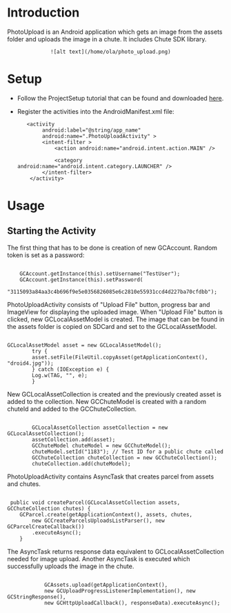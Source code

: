 
Introduction
====

PhotoUpload is an Android application which gets an image from the assets folder and uploads the image in a chute. It includes Chute SDK library.

                  ![alt text](/home/ola/photo_upload.png)
                  
Setup
====

* Follow the ProjectSetup tutorial that can be found and downloaded 
  [here](https://github.com/chute/chute-tutorials/tree/master/Android/ProjectSetup).
  
* Register the activities into the AndroidManifest.xml file:
    ```
       <activity
            android:label="@string/app_name"
            android:name=".PhotoUploadActivity" >
            <intent-filter >
                <action android:name="android.intent.action.MAIN" />

                <category android:name="android.intent.category.LAUNCHER" />
            </intent-filter>
        </activity>
    ```
  
  
Usage
====

## Starting the Activity

The first thing that has to be done is creation of new GCAccount. Random token is set as a password:
<pre><code>
    GCAccount.getInstance(this).setUsername("TestUser");
	GCAccount.getInstance(this).setPassword(
		"3115093a84aa3c4b696f9e5e0356826085e6c2810e55931ccd4d227ba70cfdbb");
</code></pre>  

PhotoUploadActivity consists of "Upload File" button, progress bar and ImageView for displaying the uploaded image.
When "Upload File" button is clicked, new GCLocalAssetModel is created. The image that can be found in the assets folder is copied
on SDCard and set to the GCLocalAssetModel. 
<pre><code>
GCLocalAssetModel asset = new GCLocalAssetModel();
	    try {
		asset.setFile(FileUtil.copyAsset(getApplicationContext(), "droid4.jpg"));
	    } catch (IOException e) {
		Log.w(TAG, "", e);
	    }  
</code></pre> 

New GCLocalAssetCollection is created and the previously created asset is added to the collection.
New GCChuteModel is created with a random chuteId and added to the GCChuteCollection.
<pre><code>
        GCLocalAssetCollection assetCollection = new GCLocalAssetCollection();
	    assetCollection.add(asset);
	    GCChuteModel chuteModel = new GCChuteModel();
	    chuteModel.setId("1183"); // Test ID for a public chute called
	    GCChuteCollection chuteCollection = new GCChuteCollection();
	    chuteCollection.add(chuteModel);
</code></pre> 

PhotoUploadActivity contains AsyncTask that creates parcel from assets and chutes.
<pre><code>
 public void createParcel(GCLocalAssetCollection assets, GCChuteCollection chutes) {
	GCParcel.create(getApplicationContext(), assets, chutes,
		new GCCreateParcelsUploadsListParser(), new GCParcelCreateCallback())
		.executeAsync();
    }
</code></pre> 

The AsyncTask returns response data equivalent to GCLocalAssetCollection needed for image upload.
Another AsyncTask is executed which successfully uploads the image in the chute.
<pre><code>
            GCAssets.upload(getApplicationContext(),
			new GCUploadProgressListenerImplementation(), new GCStringResponse(),
			new GCHttpUploadCallback(), responseData).executeAsync();
</code></pre> 				    	    